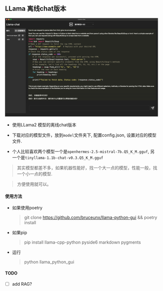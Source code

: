 ## LLama 离线chat版本

![](./screenshot.png)

- 使用LLama2 模型的离线chat版本

- 下载对应的模型文件，放到`model`文件夹下, 配置config.json, 设置对应的模型文件.

- 个人比较喜欢两个模型一个是`openhermes-2.5-mistral-7b.Q5_K_M.gguf`, 另一个是`tinyllama-1.1b-chat-v0.3.Q5_K_M.gguf`

> 其实模型都差不多，如果机器性能好，找一个大一点的模型，性能一般，找一个小一点的模型.

> 方便使用就可以。

#### 使用方法

- 如果使用poetry

    > git clone https://github.com/bruceunx/llama-python-gui && poetry install

- 如果pip 

    > pip install llama-cpp-python  pyside6 markdown  pygments 

- 运行

    > python llama_python_gui


#### TODO

 - [ ] add RAG?

